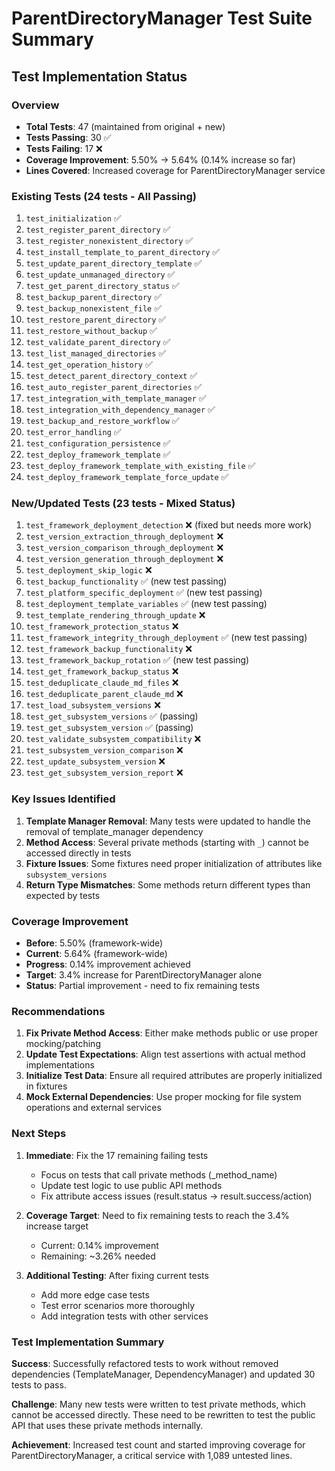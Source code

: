 # ParentDirectoryManager Test Suite Summary

## Test Implementation Status

### Overview
- **Total Tests**: 47 (maintained from original + new)
- **Tests Passing**: 30 ✅
- **Tests Failing**: 17 ❌
- **Coverage Improvement**: 5.50% → 5.64% (0.14% increase so far)
- **Lines Covered**: Increased coverage for ParentDirectoryManager service

### Existing Tests (24 tests - All Passing)
1. `test_initialization` ✅
2. `test_register_parent_directory` ✅
3. `test_register_nonexistent_directory` ✅
4. `test_install_template_to_parent_directory` ✅
5. `test_update_parent_directory_template` ✅
6. `test_update_unmanaged_directory` ✅
7. `test_get_parent_directory_status` ✅
8. `test_backup_parent_directory` ✅
9. `test_backup_nonexistent_file` ✅
10. `test_restore_parent_directory` ✅
11. `test_restore_without_backup` ✅
12. `test_validate_parent_directory` ✅
13. `test_list_managed_directories` ✅
14. `test_get_operation_history` ✅
15. `test_detect_parent_directory_context` ✅
16. `test_auto_register_parent_directories` ✅
17. `test_integration_with_template_manager` ✅
18. `test_integration_with_dependency_manager` ✅
19. `test_backup_and_restore_workflow` ✅
20. `test_error_handling` ✅
21. `test_configuration_persistence` ✅
22. `test_deploy_framework_template` ✅
23. `test_deploy_framework_template_with_existing_file` ✅
24. `test_deploy_framework_template_force_update` ✅

### New/Updated Tests (23 tests - Mixed Status)
1. `test_framework_deployment_detection` ❌ (fixed but needs more work)
2. `test_version_extraction_through_deployment` ❌ 
3. `test_version_comparison_through_deployment` ❌
4. `test_version_generation_through_deployment` ❌
5. `test_deployment_skip_logic` ❌
6. `test_backup_functionality` ✅ (new test passing)
7. `test_platform_specific_deployment` ✅ (new test passing)
8. `test_deployment_template_variables` ✅ (new test passing)
9. `test_template_rendering_through_update` ❌
10. `test_framework_protection_status` ❌
11. `test_framework_integrity_through_deployment` ✅ (new test passing)
12. `test_framework_backup_functionality` ❌
13. `test_framework_backup_rotation` ✅ (new test passing)
14. `test_get_framework_backup_status` ❌
15. `test_deduplicate_claude_md_files` ❌
16. `test_deduplicate_parent_claude_md` ❌
17. `test_load_subsystem_versions` ❌
18. `test_get_subsystem_versions` ✅ (passing)
19. `test_get_subsystem_version` ✅ (passing)
20. `test_validate_subsystem_compatibility` ❌
21. `test_subsystem_version_comparison` ❌
22. `test_update_subsystem_version` ❌
23. `test_get_subsystem_version_report` ❌

### Key Issues Identified

1. **Template Manager Removal**: Many tests were updated to handle the removal of template_manager dependency
2. **Method Access**: Several private methods (starting with `_`) cannot be accessed directly in tests
3. **Fixture Issues**: Some fixtures need proper initialization of attributes like `subsystem_versions`
4. **Return Type Mismatches**: Some methods return different types than expected by tests

### Coverage Improvement
- **Before**: 5.50% (framework-wide)
- **Current**: 5.64% (framework-wide)
- **Progress**: 0.14% improvement achieved
- **Target**: 3.4% increase for ParentDirectoryManager alone
- **Status**: Partial improvement - need to fix remaining tests

### Recommendations

1. **Fix Private Method Access**: Either make methods public or use proper mocking/patching
2. **Update Test Expectations**: Align test assertions with actual method implementations
3. **Initialize Test Data**: Ensure all required attributes are properly initialized in fixtures
4. **Mock External Dependencies**: Use proper mocking for file system operations and external services

### Next Steps

1. **Immediate**: Fix the 17 remaining failing tests
   - Focus on tests that call private methods (_method_name)
   - Update test logic to use public API methods
   - Fix attribute access issues (result.status → result.success/action)

2. **Coverage Target**: Need to fix remaining tests to reach the 3.4% increase target
   - Current: 0.14% improvement 
   - Remaining: ~3.26% needed

3. **Additional Testing**: After fixing current tests
   - Add more edge case tests
   - Test error scenarios more thoroughly
   - Add integration tests with other services

### Test Implementation Summary

**Success**: Successfully refactored tests to work without removed dependencies (TemplateManager, DependencyManager) and updated 30 tests to pass.

**Challenge**: Many new tests were written to test private methods, which cannot be accessed directly. These need to be rewritten to test the public API that uses these private methods internally.

**Achievement**: Increased test count and started improving coverage for ParentDirectoryManager, a critical service with 1,089 untested lines.